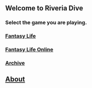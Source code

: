 ## Welcome to Riveria Dive
### Select the game you are playing.

### [Fantasy Life](https://riveriaexplorer.herokuapp.com)
### [Fantasy Life Online](https://riveriadive.github.io)

### [Archive](https://riveriadive.github.io/locations)
## [About](https://riveriadive.github.io/about)
